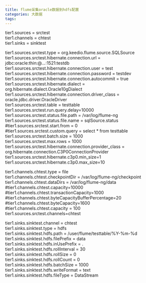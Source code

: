 ```yaml
---
title: flume采集oracle数据到hdfs配置
categories: 大数据
tags: 
---
```

tier1.sources = srctest  
tier1.channels = chtest  
tier1.sinks = sinktest  
  
tier1.sources.srctest.type = org.keedio.flume.source.SQLSource  
tier1.sources.srctest.hibernate.connection.url =
jdbc:oracle:thin:@*.*.*.*:1521:testdb  
tier1.sources.srctest.hibernate.connection.user = test  
tier1.sources.srctest.hibernate.connection.password = testdev  
tier1.sources.srctest.hibernate.connection.autocommit = true  
tier1.sources.srctest.hibernate.dialect =
org.hibernate.dialect.Oracle10gDialect  
tier1.sources.srctest.hibernate.connection.driver_class =
oracle.jdbc.driver.OracleDriver  
tier1.sources.srctest.table = testtable  
tier1.sources.srctest.run.query.delay=10000  
tier1.sources.srctest.status.file.path = /var/log/flume-ng  
tier1.sources.srctest.status.file.name = sqlSource.status  
#tier1.sources.srctest.start.from = 0  
#tier1.sources.srctest.custom.query = select * from testtable  
tier1.sources.srctest.batch.size = 1000  
tier1.sources.srctest.max.rows = 1000  
tier1.sources.srctest.hibernate.connection.provider_class =
org.hibernate.connection.C3P0ConnectionProvider  
tier1.sources.srctest.hibernate.c3p0.min_size=1  
tier1.sources.srctest.hibernate.c3p0.max_size=10  
  
tier1.channels.chtest.type = file  
tier1.channels.chtest.checkpointDir = /var/log/flume-ng/checkpoint  
tier1.channels.chtest.dataDirs = /var/log/flume-ng/data  
#tier1.channels.chtest.capacity=10000  
#tier1.channels.chtest.transactionCapacity=1000  
#tier1.channels.chtest.byteCapacityBufferPercentage=20  
#tier1.channels.chtest.byteCapacity=1600  
#tier1.channels.chtest.capacity = 100  
tier1.sources.srctest.channels=chtest  
  
tier1.sinks.sinktest.channel = chtest  
tier1.sinks.sinktest.type = hdfs  
tier1.sinks.sinktest.hdfs.path = /user/flume/testtable/%Y-%m-%d  
tier1.sinks.sinktest.hdfs.filePrefix = data  
tier1.sinks.sinktest.hdfs.inUsePrefix = .  
tier1.sinks.sinktest.hdfs.rollInterval = 30  
tier1.sinks.sinktest.hdfs.rollSize = 0  
tier1.sinks.sinktest.hdfs.rollCount = 0  
tier1.sinks.sinktest.hdfs.batchSize = 1000  
tier1.sinks.sinktest.hdfs.writeFormat = text  
tier1.sinks.sinktest.hdfs.fileType = DataStream

